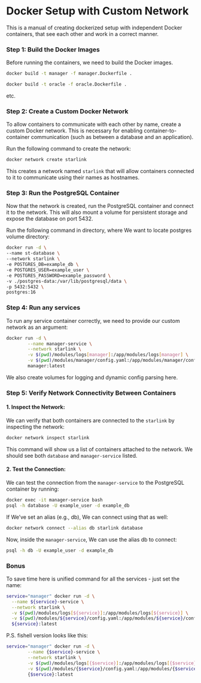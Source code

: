 # Docker Setup with Custom Network
This is a manual of creating dockerized setup with independent Docker containers,
that see each other and work in a correct manner.

### Step 1: Build the Docker Images
Before running the containers, we need to build the Docker images.
```bash
docker build -t manager -f manager.Dockerfile .
````
```bash
docker build -t oracle -f oracle.Dockerfile .
````
etc.

### Step 2: Create a Custom Docker Network
To allow containers to communicate with each other by name, create a custom Docker network. This is necessary for enabling container-to-container communication (such as between a database and an application).

Run the following command to create the network:
```bash
docker network create starlink
```
This creates a network named `starlink` that will allow containers connected to it to communicate using their names as hostnames.

### Step 3: Run the PostgreSQL Container
Now that the network is created, run the PostgreSQL container and connect it to the network. This will also mount a volume for persistent storage and expose the database on port 5432.

Run the following command in directory, where We want to locate postgres volume directory:
```bash
docker run -d \
--name st-database \
--network starlink \
-e POSTGRES_DB=example_db \
-e POSTGRES_USER=example_user \
-e POSTGRES_PASSWORD=example_password \
-v ./postgres-data:/var/lib/postgresql/data \
-p 5432:5432 \
postgres:16
```

### Step 4: Run any services
To run any service container correctly, we need to provide our custom network as an argument:
```bash
docker run -d \
        --name manager-service \
        --network starlink \
        -v $(pwd)/modules/logs[manager]:/app/modules/logs[manager] \
        -v $(pwd)/modules/manager/config.yaml:/app/modules/manager/config.yaml \
        manager:latest
```
We also create volumes for logging and dynamic config parsing here.

### Step 5: Verify Network Connectivity Between Containers
#### 1. Inspect the Network:

We can verify that both containers are connected to the `starlink` by inspecting the network:
```bash
docker network inspect starlink
```
This command will show us a list of containers attached to the network. We should see both `database` and `manager-service` listed.

#### 2. Test the Connection:

We can test the connection from the `manager-service` to the PostgreSQL container by running:

```bash
docker exec -it manager-service bash
psql -h database -U example_user -d example_db
```
If We’ve set an alias (e.g., db), We can connect using that as well:
```bash
docker network connect --alias db starlink database
```
Now, inside the `manager-service`, We can use the alias db to connect:
```bash
psql -h db -U example_user -d example_db
```

### Bonus 
To save time here is unified command for all the services - just set the name:
```bash
service="manager" docker run -d \
  --name ${service}-service \
  --network starlink \
  -v $(pwd)/modules/logs[${service}]:/app/modules/logs[${service}] \
  -v $(pwd)/modules/${service}/config.yaml:/app/modules/${service}/config.yaml \
  ${service}:latest
```
P.S. fishell version looks like this:
```bash
service="manager" docker run -d \
        --name {$service}-service \
        --network starlink \
        -v $(pwd)/modules/logs[{$service}]:/app/modules/logs[{$service}] \
        -v $(pwd)/modules/{$service}/config.yaml:/app/modules/{$service}/config.yaml \
        {$service}:latest
```